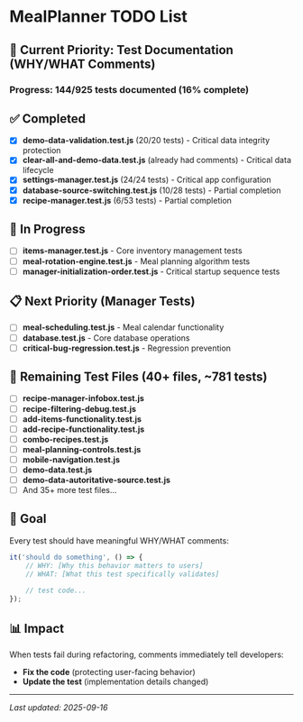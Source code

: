 # MealPlanner TODO List

## 🎯 Current Priority: Test Documentation (WHY/WHAT Comments)

### Progress: 144/925 tests documented (16% complete)

## ✅ Completed
- [x] **demo-data-validation.test.js** (20/20 tests) - Critical data integrity protection
- [x] **clear-all-and-demo-data.test.js** (already had comments) - Critical data lifecycle
- [x] **settings-manager.test.js** (24/24 tests) - Critical app configuration
- [x] **database-source-switching.test.js** (10/28 tests) - Partial completion
- [x] **recipe-manager.test.js** (6/53 tests) - Partial completion

## 🔄 In Progress
- [ ] **items-manager.test.js** - Core inventory management tests
- [ ] **meal-rotation-engine.test.js** - Meal planning algorithm tests  
- [ ] **manager-initialization-order.test.js** - Critical startup sequence tests

## 📋 Next Priority (Manager Tests)
- [ ] **meal-scheduling.test.js** - Meal calendar functionality
- [ ] **database.test.js** - Core database operations
- [ ] **critical-bug-regression.test.js** - Regression prevention

## 📝 Remaining Test Files (40+ files, ~781 tests)
- [ ] **recipe-manager-infobox.test.js**
- [ ] **recipe-filtering-debug.test.js** 
- [ ] **add-items-functionality.test.js**
- [ ] **add-recipe-functionality.test.js**
- [ ] **combo-recipes.test.js**
- [ ] **meal-planning-controls.test.js**
- [ ] **mobile-navigation.test.js**
- [ ] **demo-data.test.js**
- [ ] **demo-data-autoritative-source.test.js**
- [ ] And 35+ more test files...

## 🎯 Goal
Every test should have meaningful WHY/WHAT comments:
```javascript
it('should do something', () => {
    // WHY: [Why this behavior matters to users]
    // WHAT: [What this test specifically validates]
    
    // test code...
});
```

## 📊 Impact
When tests fail during refactoring, comments immediately tell developers:
- **Fix the code** (protecting user-facing behavior)
- **Update the test** (implementation details changed)

---
*Last updated: 2025-09-16*
